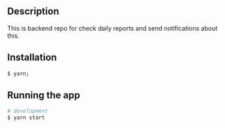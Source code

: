 ## Description

This is backend repo for check daily reports and send notifications about this.

## Installation

```bash
$ yarn;
```

## Running the app
```bash
# development
$ yarn start
```
